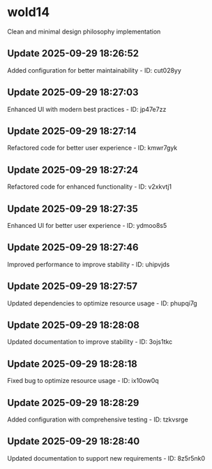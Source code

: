 # wold14
Clean and minimal design philosophy implementation

## Update 2025-09-29 18:26:52
Added configuration for better maintainability - ID: cut028yy


## Update 2025-09-29 18:27:03
Enhanced UI with modern best practices - ID: jp47e7zz


## Update 2025-09-29 18:27:14
Refactored code for better user experience - ID: kmwr7gyk


## Update 2025-09-29 18:27:24
Refactored code for enhanced functionality - ID: v2xkvtj1


## Update 2025-09-29 18:27:35
Enhanced UI for better user experience - ID: ydmoo8s5


## Update 2025-09-29 18:27:46
Improved performance to improve stability - ID: uhipvjds


## Update 2025-09-29 18:27:57
Updated dependencies to optimize resource usage - ID: phupqi7g


## Update 2025-09-29 18:28:08
Updated documentation to improve stability - ID: 3ojs1tkc


## Update 2025-09-29 18:28:18
Fixed bug to optimize resource usage - ID: ix10ow0q


## Update 2025-09-29 18:28:29
Added configuration with comprehensive testing - ID: tzkvsrge


## Update 2025-09-29 18:28:40
Updated documentation to support new requirements - ID: 8z5r5nk0

